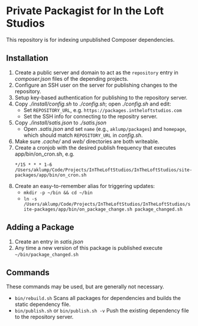 # Private Packagist for In the Loft Studios

This repository is for indexing unpublished Composer dependencies.

## Installation

1. Create a public server and domain to act as the `repository` entry in _composer.json_ files of the depending projects.
2. Configure an SSH user on the server for publishing changes to the repository.
1. Setup key-based authentication for publishing to the repository server.
5. Copy _./install/config.sh_ to _./config.sh_; open _./config.sh_ and edit:
    * Set `REPOSITORY_URL`, e.g. `https://packages.intheloftstudios.com`
    * Set the SSH info for connecting to the repositry server.
4. Copy _./install/satis.json_ to _./satis.json_
    * Open _.satis.json_ and set `name` (e.g., `aklump/packages`) and `homepage`, which should match `REPOSITORY_URL` in _config.sh_.
6. Make sure _.cache/_ and _web/_ directories are both writeable.
7. Create a cronjob with the desired publish frequency that executes app/bin/on_cron.sh, e.g.
    ```
    */15 * * * 1-6 /Users/aklump/Code/Projects/InTheLoftStudios/InTheLoftStudios/site-packages/app/bin/on_cron.sh
    ```
8. Create an easy-to-remember alias for triggering updates:
    * `mkdir -p ~/bin && cd ~/bin`
    * `ln -s /Users/aklump/Code/Projects/InTheLoftStudios/InTheLoftStudios/site-packages/app/bin/on_package_change.sh package_changed.sh`

## Adding a Package

1. Create an entry in _satis.json_
2. Any time a new version of this package is published execute `~/bin/package_changed.sh`

## Commands

These commands may be used, but are generally not necessary.

* `bin/rebuild.sh` Scans all packages for dependencies and builds the static dependency file.
* `bin/publish.sh` or `bin/publish.sh -v` Push the existing dependency file to the repository server.
